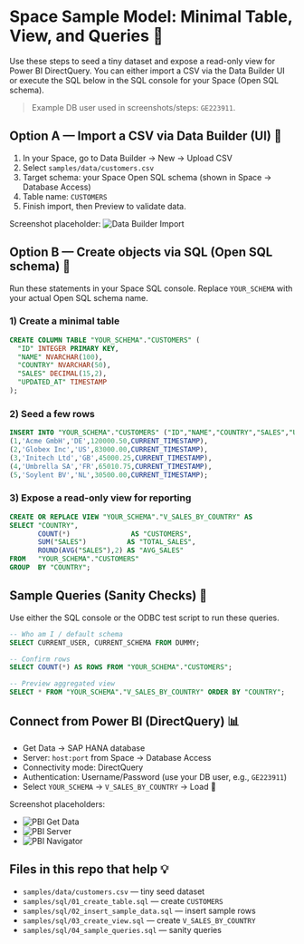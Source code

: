 # Space Sample Model: Minimal Table, View, and Queries 🧩

Use these steps to seed a tiny dataset and expose a read-only view for Power BI DirectQuery. You can either import a CSV via the Data Builder UI or execute the SQL below in the SQL console for your Space (Open SQL schema).

> Example DB user used in screenshots/steps: `GE223911`.

## Option A — Import a CSV via Data Builder (UI) 📄
1) In your Space, go to Data Builder → New → Upload CSV
2) Select `samples/data/customers.csv`
3) Target schema: your Space Open SQL schema (shown in Space → Database Access)
4) Table name: `CUSTOMERS`
5) Finish import, then Preview to validate data.

Screenshot placeholder:
![Data Builder Import](images/04_import_csv.png "Data Builder → Upload CSV → CUSTOMERS")

## Option B — Create objects via SQL (Open SQL schema) 🧪
Run these statements in your Space SQL console. Replace `YOUR_SCHEMA` with your actual Open SQL schema name.

### 1) Create a minimal table
```sql
CREATE COLUMN TABLE "YOUR_SCHEMA"."CUSTOMERS" (
  "ID" INTEGER PRIMARY KEY,
  "NAME" NVARCHAR(100),
  "COUNTRY" NVARCHAR(50),
  "SALES" DECIMAL(15,2),
  "UPDATED_AT" TIMESTAMP
);
```

### 2) Seed a few rows
```sql
INSERT INTO "YOUR_SCHEMA"."CUSTOMERS" ("ID","NAME","COUNTRY","SALES","UPDATED_AT") VALUES
(1,'Acme GmbH','DE',120000.50,CURRENT_TIMESTAMP),
(2,'Globex Inc','US',83000.00,CURRENT_TIMESTAMP),
(3,'Initech Ltd','GB',45000.25,CURRENT_TIMESTAMP),
(4,'Umbrella SA','FR',65010.75,CURRENT_TIMESTAMP),
(5,'Soylent BV','NL',30500.00,CURRENT_TIMESTAMP);
```

### 3) Expose a read-only view for reporting
```sql
CREATE OR REPLACE VIEW "YOUR_SCHEMA"."V_SALES_BY_COUNTRY" AS
SELECT "COUNTRY",
       COUNT(*)               AS "CUSTOMERS",
       SUM("SALES")          AS "TOTAL_SALES",
       ROUND(AVG("SALES"),2) AS "AVG_SALES"
FROM   "YOUR_SCHEMA"."CUSTOMERS"
GROUP  BY "COUNTRY";
```

## Sample Queries (Sanity Checks) 🔎
Use either the SQL console or the ODBC test script to run these queries.

```sql
-- Who am I / default schema
SELECT CURRENT_USER, CURRENT_SCHEMA FROM DUMMY;

-- Confirm rows
SELECT COUNT(*) AS ROWS FROM "YOUR_SCHEMA"."CUSTOMERS";

-- Preview aggregated view
SELECT * FROM "YOUR_SCHEMA"."V_SALES_BY_COUNTRY" ORDER BY "COUNTRY";
```

## Connect from Power BI (DirectQuery) 📊
- Get Data → SAP HANA database
- Server: `host:port` from Space → Database Access
- Connectivity mode: DirectQuery
- Authentication: Username/Password (use your DB user, e.g., `GE223911`)
- Select `YOUR_SCHEMA` → `V_SALES_BY_COUNTRY` → Load 🎉

Screenshot placeholders:
- ![PBI Get Data](images/05_pbi_get_data.png "Power BI Desktop → Get Data → SAP HANA database")
- ![PBI Server](images/06_pbi_server.png "Server = host:port, DirectQuery mode")
- ![PBI Navigator](images/07_pbi_navigator.png "Navigator → Select YOUR_SCHEMA.V_SALES_BY_COUNTRY")

## Files in this repo that help 💡
- `samples/data/customers.csv` — tiny seed dataset
- `samples/sql/01_create_table.sql` — create `CUSTOMERS`
- `samples/sql/02_insert_sample_data.sql` — insert sample rows
- `samples/sql/03_create_view.sql` — create `V_SALES_BY_COUNTRY`
- `samples/sql/04_sample_queries.sql` — sanity queries

